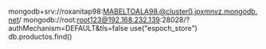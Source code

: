 mongodb+srv://roxanitap98:MABELTOALA98.@cluster0.jpxmnvz.mongodb.net/
mongodb://root:root123@192.168.232.139:28028/?authMechanism=DEFAULT&tls=false
use("espoch_store")
db.productos.find()
